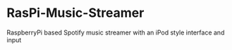 # RasPi-Music-Streamer
RaspberryPi based Spotify music streamer with an iPod style interface and input

